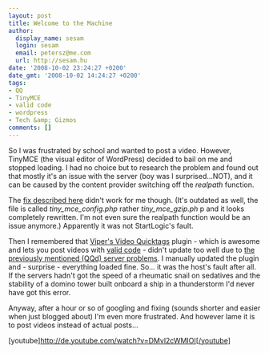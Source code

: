 ```yaml
---
layout: post
title: Welcome to the Machine
author:
  display_name: sesam
  login: sesam
  email: petersz@me.com
  url: http://sesam.hu
date: '2008-10-02 23:24:27 +0200'
date_gmt: '2008-10-02 14:24:27 +0200'
tags:
- QQ
- TinyMCE
- valid code
- wordpress
- Tech &amp; Gizmos
comments: []
---
```


So I was frustrated by school and wanted to post a video. However, TinyMCE (the visual editor of WordPress) decided to bail on me and stopped loading. I had no choice but to research the problem and found out that mostly it's an issue with the server (boy was I surprised...NOT), and it can be caused by the content provider switching off the _realpath_ function.

The [fix described here](http://wordpress.org/support/topic/123892) didn't work for me though. (It's outdated as well, the file is called _tiny_mce_config.php_ rather _tiny_mce_gzip.ph_ p and it looks completely rewritten. I'm not even sure the realpath function would be an issue anymore.) Apparently it was not StartLogic's fault.

Then I remembered that [Viper's Video Quicktags](http://www.viper007bond.com/wordpress-plugins/vipers-video-quicktags) plugin - which is awesome and lets you post videos with [valid code](http://validator.w3.org/docs/why.html) \- didn't update too well due to [the previously mentioned (QQd) server problems](http://sesam.hu/2008/09/30/miscellaneous-info). I manually updated the plugin and - surprise - everything loaded fine. So... it was the host's fault after all. If the servers hadn't got the speed of a rheumatic snail on sedatives and the stability of a domino tower built onboard a ship in a thunderstorm I'd never have got this error.

Anyway, after a hour or so of googling and fixing (sounds shorter and easier when just blogged about) I'm even more frustrated. And however lame it is to post videos instead of actual posts...

[youtube]http://de.youtube.com/watch?v=DMvl2cWMIOI[/youtube]

